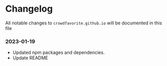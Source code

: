 # Changelog

All notable changes to `crowdfavorite.github.io` will be documented in this file

### 2023-01-19
- Updated npm packages and dependencies.
- Update README



